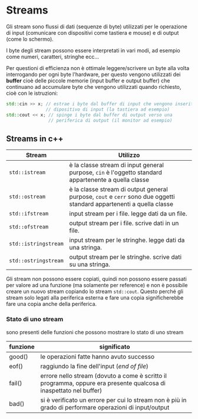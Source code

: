 ﻿# Streams

Gli stream sono flussi di dati (sequenze di byte) utilizzati per le operazione di input (comunicare con dispositivi come tastiera e mouse) e di output (come lo schermo).

I byte degli stream possono essere interpretati in vari modi, ad esempio come numeri, caratteri, stringhe ecc...

Per questioni di efficienza non è ottimale leggere/scrivere un byte alla volta interrogando per ogni byte l'hardware, per questo vengono utilizzati dei **buffer** cioè delle piccole memorie (input buffer e output buffer) che continuano ad accumulare byte che vengono utilizzati quando richiesto, cioè con le istruzioni:

```c++
std::cin >> x; // estrae i byte dal buffer di input che vengono inseriti da un
			   // dipositivo di input (la tastiera ad esempio)
std::cout << x; // spinge i byte dal buffer di output verso una
				// periferica di output (il monitor ad esempio)
```

## Streams in c++


| Stream | Utilizzo |
|--|--|
| `std::istream` | è la classe stream di input general purpose, `cin` è l'oggetto standard appartenente a quella classe |
| `std::ostream` | è la classe stream di output general purpose, `cout` e `cerr` sono due oggetti standard appartenenti a quella classe |
| `std::ifstream` | input stream per i file. legge dati da un file. |
| `std::ofstream` | output stream per i file. scrive dati in un file. |
| `std::istringstream` | input stream per le stringhe. legge dati da una stringa. |
| `std::ostringstream` | output stream per le stringhe. scrive dati su una stringa. |


Gli stream non possono essere copiati, quindi non possono essere passati per valore ad una funzione (ma solamente per reference) e non è possibile creare un nuovo stream copiando lo stream `std::cout`. Questo perché gli stream solo legati alla periferica esterna e fare una copia significherebbe fare una copia anche della periferica.

### Stato di uno stream

sono presenti delle funzioni che possono mostrare lo stato di uno stream

| funzione | significato |
|--|--|
| good() | le operazioni fatte hanno avuto successo |
| eof() | raggiundo la fine dell'input (*end of file*) |
| fail() | errore nello stream (dovuto a come è scritto il programma, oppure era presente qualcosa di inaspettato nel buffer) |
| bad() | si è verificato un errore per cui lo stream non è più in grado di performare operazioni di input/output |


